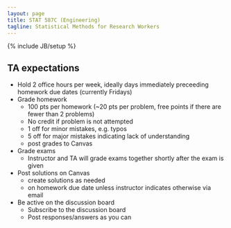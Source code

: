 ```yaml
---
layout: page
title: STAT 587C (Engineering)
tagline: Statistical Methods for Research Workers
---
```

{% include JB/setup %}

## TA expectations

- Hold 2 office hours per week, ideally days immediately preceeding homework due dates (currently Fridays)
- Grade homework 
  - 100 pts per homework (~20 pts per problem, free points if there are fewer than 2 problems)
  - No credit if problem is not attempted
  - 1 off for minor mistakes, e.g. typos
  - 5 off for major mistakes indicating lack of understanding
  - post grades to Canvas
- Grade exams
  - Instructor and TA will grade exams together shortly after the exam is given
- Post solutions on Canvas
  - create solutions as needed
  - on homework due date unless instructor indicates otherwise via email
- Be active on the discussion board
  - Subscribe to the discussion board
  - Post responses/answers as you can